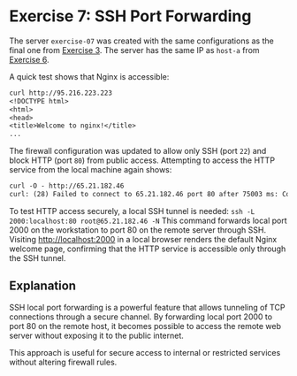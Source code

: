 # Exercise 7: SSH Port Forwarding

The server `exercise-07` was created with the same configurations as the
final one from [Exercise 3](./exercise03.md). The server has the same IP as
`host-a` from [Exercise 6](./exercise06.md).

A quick test shows that Nginx is accessible:

```txt
curl http://95.216.223.223
<!DOCTYPE html>
<html>
<head>
<title>Welcome to nginx!</title>
...
```

The firewall configuration was updated to allow only SSH (port `22`) and
block HTTP (port `80`) from public access. Attempting to access the HTTP
service from the local machine again shows:

```txt
curl -O - http://65.21.182.46
curl: (28) Failed to connect to 65.21.182.46 port 80 after 75003 ms: Couldn't connect to server
```

To test HTTP access securely, a local SSH tunnel is needed:
`ssh -L 2000:localhost:80 root@65.21.182.46 -N`
This command forwards local port 2000 on the workstation to port 80 on
the remote server through SSH. Visiting [http://localhost:2000](http://localhost:2000) in a local
browser renders the default Nginx welcome page, confirming that the HTTP service
is accessible only through the SSH tunnel.

## Explanation

SSH local port forwarding is a powerful feature that allows tunneling of
TCP connections through a secure channel. By forwarding local port 2000
to port 80 on the remote host, it becomes possible to access the remote
web server without exposing it to the public internet.

This approach is useful for secure access to internal or restricted
services without altering firewall rules.
